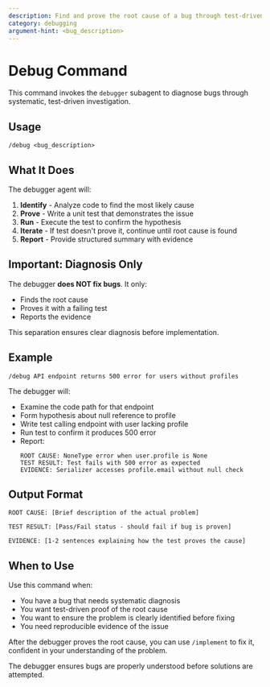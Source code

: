 ```yaml
---
description: Find and prove the root cause of a bug through test-driven diagnosis
category: debugging
argument-hint: <bug_description>
---
```


# Debug Command

This command invokes the `debugger` subagent to diagnose bugs through systematic, test-driven investigation.

## Usage

```
/debug <bug_description>
```

## What It Does

The debugger agent will:

1. **Identify** - Analyze code to find the most likely cause
2. **Prove** - Write a unit test that demonstrates the issue
3. **Run** - Execute the test to confirm the hypothesis
4. **Iterate** - If test doesn't prove it, continue until root cause is found
5. **Report** - Provide structured summary with evidence

## Important: Diagnosis Only

The debugger **does NOT fix bugs**. It only:
- Finds the root cause
- Proves it with a failing test
- Reports the evidence

This separation ensures clear diagnosis before implementation.

## Example

```
/debug API endpoint returns 500 error for users without profiles
```

The debugger will:
- Examine the code path for that endpoint
- Form hypothesis about null reference to profile
- Write test calling endpoint with user lacking profile
- Run test to confirm it produces 500 error
- Report:
  ```
  ROOT CAUSE: NoneType error when user.profile is None
  TEST RESULT: Test fails with 500 error as expected
  EVIDENCE: Serializer accesses profile.email without null check
  ```

## Output Format

```
ROOT CAUSE: [Brief description of the actual problem]

TEST RESULT: [Pass/Fail status - should fail if bug is proven]

EVIDENCE: [1-2 sentences explaining how the test proves the cause]
```

## When to Use

Use this command when:
- You have a bug that needs systematic diagnosis
- You want test-driven proof of the root cause
- You want to ensure the problem is clearly identified before fixing
- You need reproducible evidence of the issue

After the debugger proves the root cause, you can use `/implement` to fix it, confident in your understanding of the problem.

The debugger ensures bugs are properly understood before solutions are attempted.

